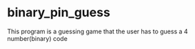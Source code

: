 # binary_pin_guess
This program is a guessing game that the user has to guess a 4 number(binary) code
